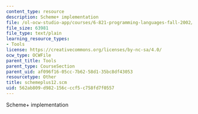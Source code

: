 ```yaml
---
content_type: resource
description: Scheme+ implementation
file: /ol-ocw-studio-app/courses/6-821-programming-languages-fall-2002/562ab809d982156cccf5c758fd7f0557_schemeplus12.scm
file_size: 63981
file_type: text/plain
learning_resource_types:
- Tools
license: https://creativecommons.org/licenses/by-nc-sa/4.0/
ocw_type: OCWFile
parent_title: Tools
parent_type: CourseSection
parent_uid: af096f16-05cc-7b62-58d1-35bc8df43053
resourcetype: Other
title: schemeplus12.scm
uid: 562ab809-d982-156c-ccf5-c758fd7f0557
---
```

Scheme+ implementation